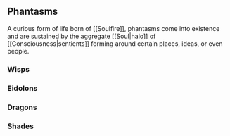 ## Phantasms

A curious form of life born of [[Soulfire]], phantasms come into existence and are sustained by the aggregate [[Soul|halo]] of [[Consciousness|sentients]] forming around certain places, ideas, or even people.

### Wisps

### Eidolons

### Dragons

### Shades
